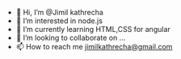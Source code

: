 - 👋 Hi, I’m @Jimil kathrecha
- 👀 I’m interested in node.js
- 🌱 I’m currently learning HTML,CSS for angular
- 💞️ I’m looking to collaborate on ...
- 📫 How to reach me jimilkathrecha@gmail.com


